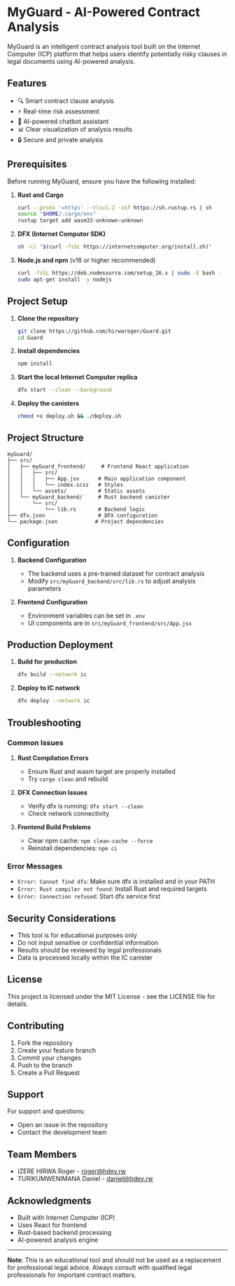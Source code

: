 # MyGuard - AI-Powered Contract Analysis

MyGuard is an intelligent contract analysis tool built on the Internet Computer (ICP) platform that helps users identify potentially risky clauses in legal documents using AI-powered analysis.

## Features

- 🔍 Smart contract clause analysis
- ⚡ Real-time risk assessment
- 🤖 AI-powered chatbot assistant
- 📊 Clear visualization of analysis results
- 🔒 Secure and private analysis

## Prerequisites

Before running MyGuard, ensure you have the following installed:

1. **Rust and Cargo**
   ```bash
   curl --proto '=https' --tlsv1.2 -sSf https://sh.rustup.rs | sh
   source "$HOME/.cargo/env"
   rustup target add wasm32-unknown-unknown
   ```

2. **DFX (Internet Computer SDK)**
   ```bash
   sh -ci "$(curl -fsSL https://internetcomputer.org/install.sh)"
   ```

3. **Node.js and npm** (v16 or higher recommended)
   ```bash
   curl -fsSL https://deb.nodesource.com/setup_16.x | sudo -E bash -
   sudo apt-get install -y nodejs
   ```

## Project Setup

1. **Clone the repository**
   ```bash
   git clone https://github.com/hirwaroger/Guard.git
   cd Guard
   ```

2. **Install dependencies**
   ```bash
   npm install
   ```

3. **Start the local Internet Computer replica**
   ```bash
   dfx start --clean --background
   ```

4. **Deploy the canisters**
   ```bash
   chmod +x deploy.sh && ./deploy.sh
   ```


## Project Structure

```
myGuard/
├── src/
│   ├── myGuard_frontend/     # Frontend React application
│   │   ├── src/
│   │   │   ├── App.jsx      # Main application component
│   │   │   └── index.scss   # Styles
│   │   └── assets/          # Static assets
│   └── myGuard_backend/     # Rust backend canister
│       └── src/
│           └── lib.rs       # Backend logic
├── dfx.json                 # DFX configuration
└── package.json            # Project dependencies
```

## Configuration

1. **Backend Configuration**
   - The backend uses a pre-trained dataset for contract analysis
   - Modify `src/myGuard_backend/src/lib.rs` to adjust analysis parameters

2. **Frontend Configuration**
   - Environment variables can be set in `.env`
   - UI components are in `src/myGuard_frontend/src/App.jsx`

## Production Deployment

1. **Build for production**
   ```bash
   dfx build --network ic
   ```

2. **Deploy to IC network**
   ```bash
   dfx deploy --network ic
   ```
## Troubleshooting

### Common Issues

1. **Rust Compilation Errors**
   - Ensure Rust and wasm target are properly installed
   - Try `cargo clean` and rebuild

2. **DFX Connection Issues**
   - Verify dfx is running: `dfx start --clean`
   - Check network connectivity

3. **Frontend Build Problems**
   - Clear npm cache: `npm clean-cache --force`
   - Reinstall dependencies: `npm ci`

### Error Messages

- `Error: Cannot find dfx`: Make sure dfx is installed and in your PATH
- `Error: Rust compiler not found`: Install Rust and required targets
- `Error: Connection refused`: Start dfx service first

## Security Considerations

- This tool is for educational purposes only
- Do not input sensitive or confidential information
- Results should be reviewed by legal professionals
- Data is processed locally within the IC canister

## License

This project is licensed under the MIT License - see the LICENSE file for details.

## Contributing

1. Fork the repository
2. Create your feature branch
3. Commit your changes
4. Push to the branch
5. Create a Pull Request

## Support

For support and questions:
- Open an issue in the repository
- Contact the development team

## Team Members

- IZERE HIRWA Roger - roger@hdev.rw
- TURIKUMWENIMANA Daniel - daniel@hdev.rw

## Acknowledgments

- Built with Internet Computer (ICP)
- Uses React for frontend
- Rust-based backend processing
- AI-powered analysis engine

---

**Note**: This is an educational tool and should not be used as a replacement for professional legal advice. Always consult with qualified legal professionals for important contract matters.
